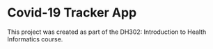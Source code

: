 # Covid-19 Tracker App

This project was created as part of the DH302: Introduction to Health Informatics course.



